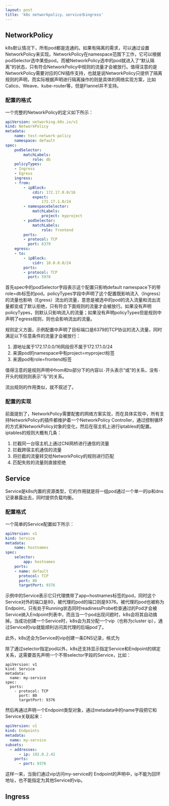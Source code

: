 ```yaml
---
layout: post
title: 'k8s networkpolicy、service与ingress'
---
```


## NetworkPolicy

k8s默认情况下，所有pod都是连通的。如果有隔离的需求，可以通过设置NetworkPolicy来实现。NetworkPolicy在namespace范围下工作，它可以根据podSelector选中某些pod。而被NetworkPolicy选中的pod就进入了“默认隔离”的状态，只有符合NetworkPolicy中规则的流量才会被放行。值得注意的是NetworkPolicy需要对应的CNI插件支持，也就是说NetworkPolicy只提供了隔离规则的声明，而实际根据声明进行隔离操作的则是具体的网络实现方案，比如Calico、Weave、kube-router等，但是Flannel并不支持。

### 配置的格式

一个完整的NetworkPolicy的定义如下所示：

```yaml
apiVersion: networking.k8s.io/v1
kind: NetworkPolicy
metadata: 
    name: test-network-policy
    namespace: default
spec:
    podSelector:
        matchLabels:
            role: db
    policyTypes:
    - Ingress
    - Egress
    ingress:
    - from:
        - ipBlock:
            cdir: 172.17.0.0/16
            expect:
                172.17.1.0/24
        - namespaceSelector:
            matchLabels:
                project: myproject
        - podSelector:
            matchLabels:
                role: frontend
        ports:
        - protocol: TCP
          port: 6379
    egress:
    - to:
        - ipBlock:
            cidr: 10.0.0.0/24
        ports:
        - protocol: TCP
          port: 5978
```

首先spec中的podSelector字段表示这个配置只影响default namespace下的带role=db标签的pod。policyTypes字段中声明了这个配置既影响流入（Ingress）的流量也影响（Egress）流出的流量，意思是被选中的pod的流入流量和流出流量都变成了默认拒绝，只有符合下面规则的流量才会被放行。如果没有声明policyTypes，则默认只影响流入的流量；如果没有声明policyTypes但是规则中声明了egress规则，则也会影响流出的流量。

规则定义方面，示例配置中声明了目标端口是6379的TCP协议的流入流量，同时满足以下任意条件的流量才会被放行：

1. 源地址属于172.17.0.0/16网段但不属于172.17.1.0/24
2. 来源pod的namespace中有project=myproject标签
3. 来源pod有role=frontend标签

值得注意的是规则声明中from和to部分下的内容以`-`开头表示“或”的关系，没有`-`开头的规则则表示“与”的关系。

流出规则的作用类似，就不叙述了。

### 配置的实现

前面提到了，NetworkPolicy需要配套的网络方案实现，而在具体实现中，所有支持NetworkPolicy的插件都维护着一个NetworkPolicy Controller，通过控制循环的方式来NetworkPolicy对象的变化，然后在宿主机上进行iptables的配置。iptables的规则大概有几条：

1. 拦截同一台宿主机上通过CNI网桥进行通信的流量
2. 拦截跨宿主机通信的流量
3. 将拦截的流量转交给NetworkPolicy的规则进行匹配
4. 匹配失败的流量则直接拒绝

## Service

Service是k8s内置的资源类型，它的作用就是将一组pod通过一个单一的ip和dns记录暴露出去，同时提供负载均衡。

### 配置格式

一个简单的Service配置如下所示：

```yaml
apiVersion: v1
kind: Service
metadata:
    name: hostnames
spec:
    selector:
        app: hostnames
    ports:
    - name: default
      protocol: TCP
      port: 80
      targetPort: 9376
```

示例中的Service表示它只代理携带了app=hostnames标签的pod，同时这个Service对外的端口是80，被代理的pod的端口则是9376。被代理的pod也被称为Endpoint，只有处于Running状态同时readinessProbe检查通过的Pod才会被Service纳入Endpoint列表中，而且当一个pod出现问题时，k8s会将其自动摘掉。当成功创建一个Service时，k8s会为其分配一个vip（也称为cluster ip），通过Service的vip就能顺利访问其代理的后端pod了。

此外，k8s还会为Service的vip创建一条DNS记录，格式为

除了通过selector指定pod以外，k8s还支持显示指定Service和Endpoint的绑定关系，这需要首先声明一个不带selector字段的Service，比如：

```ymal
apiVersion: v1
kind: Service
metadata:
  name: my-service
spec:
  ports:
    - protocol: TCP
      port: 80
      targetPort: 9376
```

然后再通过声明一个Endpoint类型对象，通过metadata中的name字段把它和Service关联起来：

```yaml
apiVersion: v1
kind: Endpoints
metadata:
  name: my-service
subsets:
  - addresses:
      - ip: 192.0.2.42
    ports:
      - port: 9376
```
这样一来，当我们通过vip访问my-service的
Endpoint的声明中，ip不能为回环地址，也不能指定为其他Service的vip。


## Ingress